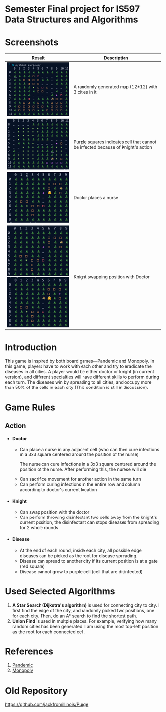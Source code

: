 <h1>Semester Final project for IS597 Data Structures and Algorithms</h1>

<h1>Screenshots</h1>

|Result                                          | Description                                                 |
|------------------------------------------------| ------------------------------------------------------------|
|<img src="./samples/12*12_3city.png" width="328px"></img>| A randomly generated map (12*12) with 3 cities in it |
|<img src="./samples/disinfect.png" width="328px"></img>| Purple squares indicates cell that cannot be infected because of Knight's action |
|<img src="./samples/nurse.png" width="328px"></img>| Doctor places a nurse |
|<img src="./samples/swap_1.png" width="200px"></img><img src="./samples/swap_2.png" width="200px"></img>| Knight swapping position with Doctor |


<h1>Introduction</h1>
<p>This game is inspired by both board games—Pandemic and Monopoly. In this game, players have to work with each other and try to eradicate the diseases in all cities. A player would be either doctor or knight (in current version), and different specialties will have different skills to perform during each turn. The diseases win by spreading to all cities, and occupy more than 50% of the cells in each city (This condition is still in discussion).</p>

<h1>Game Rules</h1>
<h2>Action</h2>
<ul>
    <li>
        <h4>Doctor</h4>
        <ul>
            <li>
                Can place a nurse in any adjacent cell (who can then cure infections in a 3x3 square centered around the position of the nurse)
                <p>The nurse can cure infections in a 3x3 square centered around the position of the nurse. After performing this, the nurese will die</p>
            </li>
            <li>Can sacrifice movement for another action in the same turn</li>
            <li>Can perform curing infections in the entire row and column according to doctor's current location</li>
        </ul>
    </li>
    <li>
        <h4>Knight</h4>
        <ul>
            <li>Can swap position with the doctor</li>
            <li>Can perform throwing disinfectant two cells away from the knight's current position, the disinfectant can stops diseases from spreading for 2 whole rounds</li>
        </ul>
    </li>
    <li>
    <h4>Disease</h4>
    <ul>
        <li>At the end of each round, inside each city, all possible edge diseases can be picked as the root for disease spreading.</li>
        <li>Disease can spread to another city if its current position is at a gate (red square)</li>
        <li>Disease cannot grow to purple cell (cell that are disinfected)</li>
    </ul>
   </li>
</ul>

<h1>Used Selected Algorithms</h1>
<ol>
    <li><b>A Star Search (Dijkstra's algorithm) </b>is used for connecting city to city. I first find the edge of the city, and randomly picked two positions, one for each city. Then, do an A* search to find the shortest path. </li>
    <li><b>Union Find</b> is used in multple places. For example, verifying how many random cities has been generated. I am using the most top-left position as the root for each connected cell. </li>
</ol>

<h1>References</h1>
<ol>
   <li><a href="https://www.zmangames.com/en/games/pandemic/">Pandemic</a></li>
   <li><a href="https://en.wikipedia.org/wiki/Monopoly_(game)">Monopoly</a></li>
</ol>

<h1>Old Repository</h1>
<a href="https://github.com/jackfromillinois/Purge">https://github.com/jackfromillinois/Purge</a>
